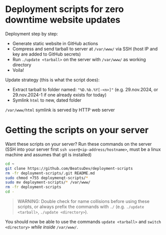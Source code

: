 # Deployment scripts for zero downtime website updates
Deployment step by step:
 - Generate static website in GitHub actions
 - Compress and send tarball to server at `/var/www/` via SSH (host IP and key are added to GitHub secrets)
 - Run `./update <tarball>` on the server with `/var/www/` as working directory 
 - Voila!

Update strategy (this is what the script does):
 - Extract tarball to folder named: `"%D.%b.%Y[-<n>]"` (e.g. 29.nov.2024, or 29.nov.2024-1 if one already exists for today)
 - Symlink `html` to new, dated folder

`/var/www/html` symlink is served by HTTP web server

# Getting the scripts on your server
Want these scripts on your server? Run these commands on the server (SSH into your server first `ssh user@<ip-address/hostname>`,
must be a linux machine and assumes that git is installed)
```bash
cd ~ 
git clone https://github.com/BeatsuDev/deployment-scripts
rm -fr deployment-scripts/.git README.md
sudo chmod +755 deploymenqt-scripts/*
sudo mv deployment-scripts/* /var/www/
rm -fr deployment-scripts
cd -
```

> WARNING: Double check for name collisions before using these scripts, or always prefix the commands with `./` (e.g. `./update <tarball>`, `./update <directory>`).

You should now be able to use the commands `update <tarball>` and `switch <directory>` _while inside `/var/www/`_.
